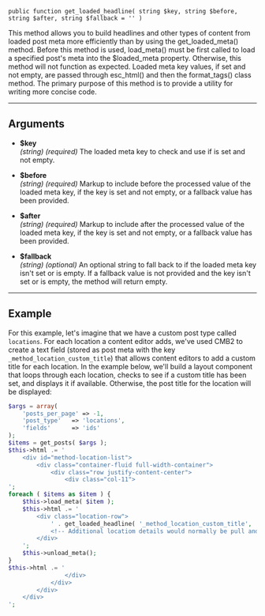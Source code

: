 `public function get_loaded_headline( string $key, string $before, string $after, string $fallback = '' )`

This method allows you to build headlines and other types of content from loaded post meta more efficiently than by using the get_loaded_meta() method. Before this method is used, load_meta() must be first called to load a specified post's meta into the $loaded_meta property. Otherwise, this method will not function as expected. Loaded meta key values, if set and not empty, are passed through esc_html() and then the format_tags() class method. The primary purpose of this method is to provide a utility for writing more concise code.

***

## Arguments

- **$key**  
_(string)_ _(required)_ The loaded meta key to check and use if is set and not empty.  
  
- **$before**  
_(string)_ _(required)_ Markup to include before the processed value of the loaded meta key, if the key is set and not empty, or a fallback value has been provided.  
  
- **$after**  
_(string)_ _(required)_ Markup to include after the processed value of the loaded meta key, if the key is set and not empty, or a fallback value has been provided.  
  
- **$fallback**  
_(string)_ _(optional)_ An optional string to fall back to if the loaded meta key isn't set or is empty. If a fallback value is not provided and the key isn't set or is empty, the method will return empty.  
  
***

## Example

For this example, let's imagine that we have a custom post type called `locations`. For each location a content editor adds, we've used CMB2 to create a text field (stored as post meta with the key `_method_location_custom_title`) that allows content editors to add a custom title for each location. In the example below, we'll build a layout component that loops through each location, checks to see if a custom title has been set, and displays it if available. Otherwise, the post title for the location will be displayed:

```php
$args = array(
	'posts_per_page' => -1,
	'post_type'   => 'locations',
	'fields'      => 'ids'
);
$items = get_posts( $args );
$this->html .= '
	<div id="method-location-list">
		<div class="container-fluid full-width-container">
			<div class="row justify-content-center">
				<div class="col-11">
';
foreach ( $items as $item ) {
	$this->load_meta( $item );
	$this->html .= '
		<div class="location-row">
			' . get_loaded_headline( '_method_location_custom_title', '<h2>', '</h2>', get_the_title( $item ) ) . '
			<!-- Additional locatiom details would normally be pull and displayed here. -->
		</div>
	';
	$this->unload_meta();
}
$this->html .= '
				</div>
			</div>
		</div>
	</div>
';
```